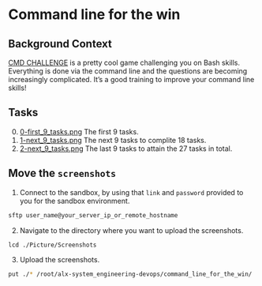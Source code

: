 # Command line for the win

## Background Context

[CMD CHALLENGE](https://cmdchallenge.com/) is a pretty cool game challenging you on Bash skills. Everything is done via the command line and the questions are becoming increasingly complicated. It’s a good training to improve your command line skills!

## Tasks

0. [0-first_9_tasks.png](0-first_9_tasks.png) The first 9 tasks.
1. [1-next_9_tasks.png](1-next_9_tasks.png) The next 9 tasks to complite 18 tasks.
2. [2-next_9_tasks.png](2-next_9_tasks.png) The last 9 tasks to attain the 27 tasks in total.

## Move the ``screenshots``

1. Connect to the sandbox, by using that `link` and `password` provided to you for the sandbox environment.

```bash
sftp user_name@your_server_ip_or_remote_hostname
```

2. Navigate to the directory where you want to upload the screenshots.

```bash
lcd ./Picture/Screenshots
```

3. Upload the screenshots.

```bash
put ./* /root/alx-system_engineering-devops/command_line_for_the_win/
```
